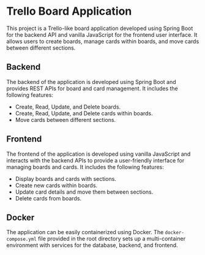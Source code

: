 # Trello Board Application

This project is a Trello-like board application developed using Spring Boot for the backend API and vanilla JavaScript for the frontend user interface. It allows users to create boards, manage cards within boards, and move cards between different sections.

## Backend

The backend of the application is developed using Spring Boot and provides REST APIs for board and card management. It includes the following features:

- Create, Read, Update, and Delete boards.
- Create, Read, Update, and Delete cards within boards.
- Move cards between different sections.


## Frontend

The frontend of the application is developed using vanilla JavaScript and interacts with the backend APIs to provide a user-friendly interface for managing boards and cards. It includes the following features:

- Display boards and cards with sections.
- Create new cards within boards.
- Update card details and move them between sections.
- Delete cards from boards.


## Docker

The application can be easily containerized using Docker. The `docker-compose.yml` file provided in the root directory sets up a multi-container environment with services for the database, backend, and frontend.
